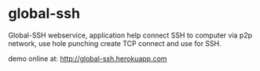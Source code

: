 global-ssh
==========
Global-SSH webservice, application help connect SSH to computer via p2p network, use hole punching create TCP connect and use for SSH.

demo online at: http://global-ssh.herokuapp.com
